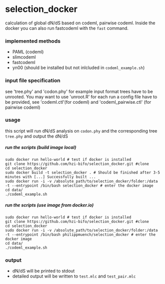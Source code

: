 # selection_docker
calculation of global dN/dS based on codeml, pairwise codeml. Inside the docker you can also run fastcodeml with the `fast` command. 

### implemented methods

- PAML (codeml)
- slimcodeml
- fastcodeml
- yn00 (should be installed but not inlcluded in `codeml_example.sh`)

### input file specification

see 'tree.phy' and 'codon.phy' for example input format
trees have to be unrooted. You may want to use 'unroot.R'
for each run a config file have to be provided, see 'codeml.ctl'(for codeml) and 'codeml_pairwise.ctl' (for pairwise codeml)

### usage

this script will run dN/dS analysis on `codon.phy` and the corresponding tree `tree.phy` and output the dN/dS

##### run the scripts (build image local)
```
sudo docker run hello-world # test if docker is installed
git clone https://github.com/hzi-bifo/selection_docker.git #clone
cd selection_docker 
sudo docker build -t selection_docker . # Should be finished after 3-5 minutes with [...] Successfully built ...
sudo docker run -i -v /absolute_path/to/selection_docker/folder:/data -t --entrypoint /bin/bash selection_docker # enter the docker image
cd data/ 
./codeml_example.sh
```

##### run the scripts (use image from docker.io)
```
sudo docker run hello-world # test if docker is installed
git clone https://github.com/hzi-bifo/selection_docker.git #clone
cd selection_docker 
sudo docker run -i -v /absolute_path/to/selection_docker/folder:/data -t --entrypoint /bin/bash philippmuench/selection_docker # enter the docker image
cd data/ 
./codeml_example.sh
```

### output

- dN/dS will be printed to stdout
- detailed output will be written to `test.mlc` and `test_pair.mlc`
